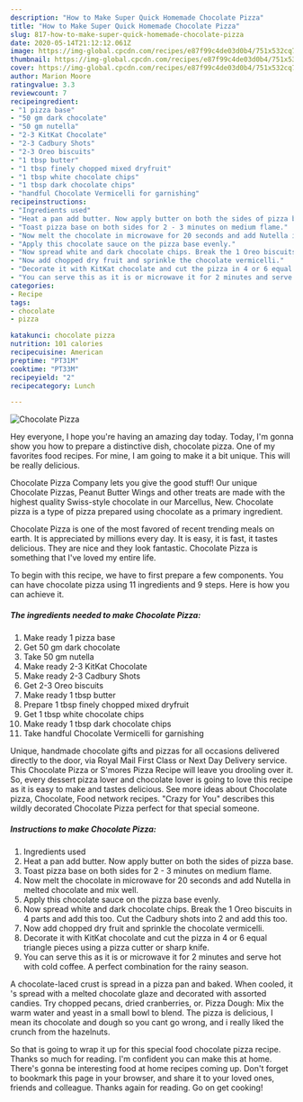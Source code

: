 ```yaml
---
description: "How to Make Super Quick Homemade Chocolate Pizza"
title: "How to Make Super Quick Homemade Chocolate Pizza"
slug: 817-how-to-make-super-quick-homemade-chocolate-pizza
date: 2020-05-14T21:12:12.061Z
image: https://img-global.cpcdn.com/recipes/e87f99c4de03d0b4/751x532cq70/chocolate-pizza-recipe-main-photo.jpg
thumbnail: https://img-global.cpcdn.com/recipes/e87f99c4de03d0b4/751x532cq70/chocolate-pizza-recipe-main-photo.jpg
cover: https://img-global.cpcdn.com/recipes/e87f99c4de03d0b4/751x532cq70/chocolate-pizza-recipe-main-photo.jpg
author: Marion Moore
ratingvalue: 3.3
reviewcount: 7
recipeingredient:
- "1 pizza base"
- "50 gm dark chocolate"
- "50 gm nutella"
- "2-3 KitKat Chocolate"
- "2-3 Cadbury Shots"
- "2-3 Oreo biscuits"
- "1 tbsp butter"
- "1 tbsp finely chopped mixed dryfruit"
- "1 tbsp white chocolate chips"
- "1 tbsp dark chocolate chips"
- "handful Chocolate Vermicelli for garnishing"
recipeinstructions:
- "Ingredients used"
- "Heat a pan add butter. Now apply butter on both the sides of pizza base."
- "Toast pizza base on both sides for 2 - 3 minutes on medium flame."
- "Now melt the chocolate in microwave for 20 seconds and add Nutella in melted chocolate and mix well."
- "Apply this chocolate sauce on the pizza base evenly."
- "Now spread white and dark chocolate chips. Break the 1 Oreo biscuits in 4 parts and add this too. Cut the Cadbury shots into 2 and add this too."
- "Now add chopped dry fruit and sprinkle the chocolate vermicelli."
- "Decorate it with KitKat chocolate and cut the pizza in 4 or 6 equal triangle pieces using a pizza cutter or sharp knife."
- "You can serve this as it is or microwave it for 2 minutes and serve hot with cold coffee. A perfect combination for the rainy season."
categories:
- Recipe
tags:
- chocolate
- pizza

katakunci: chocolate pizza 
nutrition: 101 calories
recipecuisine: American
preptime: "PT31M"
cooktime: "PT33M"
recipeyield: "2"
recipecategory: Lunch

---
```



![Chocolate Pizza](https://img-global.cpcdn.com/recipes/e87f99c4de03d0b4/751x532cq70/chocolate-pizza-recipe-main-photo.jpg)

Hey everyone, I hope you're having an amazing day today. Today, I'm gonna show you how to prepare a distinctive dish, chocolate pizza. One of my favorites food recipes. For mine, I am going to make it a bit unique. This will be really delicious.

Chocolate Pizza Company lets you give the good stuff! Our unique Chocolate Pizzas, Peanut Butter Wings and other treats are made with the highest quality Swiss-style chocolate in our Marcellus, New. Chocolate pizza is a type of pizza prepared using chocolate as a primary ingredient.

Chocolate Pizza is one of the most favored of recent trending meals on earth. It is appreciated by millions every day. It is easy, it is fast, it tastes delicious. They are nice and they look fantastic. Chocolate Pizza is something that I've loved my entire life.


To begin with this recipe, we have to first prepare a few components. You can have chocolate pizza using 11 ingredients and 9 steps. Here is how you can achieve it.

<!--inarticleads1-->

##### The ingredients needed to make Chocolate Pizza:

1. Make ready 1 pizza base
1. Get 50 gm dark chocolate
1. Take 50 gm nutella
1. Make ready 2-3 KitKat Chocolate
1. Make ready 2-3 Cadbury Shots
1. Get 2-3 Oreo biscuits
1. Make ready 1 tbsp butter
1. Prepare 1 tbsp finely chopped mixed dryfruit
1. Get 1 tbsp white chocolate chips
1. Make ready 1 tbsp dark chocolate chips
1. Take handful Chocolate Vermicelli for garnishing


Unique, handmade chocolate gifts and pizzas for all occasions delivered directly to the door, via Royal Mail First Class or Next Day Delivery service. This Chocolate Pizza or S&#39;mores Pizza Recipe will leave you drooling over it. So, every dessert pizza lover and chocolate lover is going to love this recipe as it is easy to make and tastes delicious. See more ideas about Chocolate pizza, Chocolate, Food network recipes. &#34;Crazy for You&#34; describes this wildly decorated Chocolate Pizza perfect for that special someone. 

<!--inarticleads2-->

##### Instructions to make Chocolate Pizza:

1. Ingredients used
1. Heat a pan add butter. Now apply butter on both the sides of pizza base.
1. Toast pizza base on both sides for 2 - 3 minutes on medium flame.
1. Now melt the chocolate in microwave for 20 seconds and add Nutella in melted chocolate and mix well.
1. Apply this chocolate sauce on the pizza base evenly.
1. Now spread white and dark chocolate chips. Break the 1 Oreo biscuits in 4 parts and add this too. Cut the Cadbury shots into 2 and add this too.
1. Now add chopped dry fruit and sprinkle the chocolate vermicelli.
1. Decorate it with KitKat chocolate and cut the pizza in 4 or 6 equal triangle pieces using a pizza cutter or sharp knife.
1. You can serve this as it is or microwave it for 2 minutes and serve hot with cold coffee. A perfect combination for the rainy season.


A chocolate-laced crust is spread in a pizza pan and baked. When cooled, it &#39;s spread with a melted chocolate glaze and decorated with assorted candies. Try chopped pecans, dried cranberries, or. Pizza Dough: Mix the warm water and yeast in a small bowl to blend. The pizza is delicious, I mean its chocolate and dough so you cant go wrong, and i really liked the crunch from the hazelnuts. 

So that is going to wrap it up for this special food chocolate pizza recipe. Thanks so much for reading. I'm confident you can make this at home. There's gonna be interesting food at home recipes coming up. Don't forget to bookmark this page in your browser, and share it to your loved ones, friends and colleague. Thanks again for reading. Go on get cooking!
